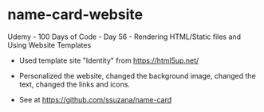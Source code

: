 # name-card-website 
Udemy - 100 Days of Code - Day 56 - Rendering HTML/Static files and Using Website Templates

 - Used template site "Identity" from https://html5up.net/
 
 - Personalized the website, changed the background image, changed the text, changed the links and icons.
 
 - See at https://github.com/ssuzana/name-card
